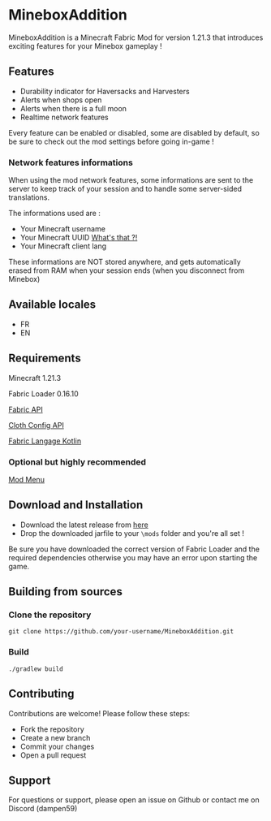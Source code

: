 # MineboxAddition
MineboxAddition is a Minecraft Fabric Mod for version 1.21.3 that introduces exciting features for your Minebox gameplay !

## Features

- Durability indicator for Haversacks and Harvesters
- Alerts when shops open
- Alerts when there is a full moon
- Realtime network features

Every feature can be enabled or disabled, some are disabled by default, so be sure to check out the mod settings before going in-game !

### Network features informations
When using the mod network features, some informations are sent to the server to keep track of your session and to handle some server-sided translations.

The informations used are :
- Your Minecraft username
- Your Minecraft UUID [What's that ?!](https://minecraft.fandom.com/wiki/Universally_unique_identifier)
- Your Minecraft client lang

These informations are NOT stored anywhere, and gets automatically erased from RAM when your session ends (when you disconnect from Minebox)

## Available locales
- FR
- EN

## Requirements
Minecraft 1.21.3

Fabric Loader 0.16.10

[Fabric API](https://cdn.modrinth.com/data/P7dR8mSH/versions/Ybg4nYGj/fabric-api-0.114.0%2B1.21.3.jar)

[Cloth Config API](https://cdn.modrinth.com/data/9s6osm5g/versions/JbVSQUVw/cloth-config-16.0.141-fabric.jar)

[Fabric Langage Kotlin](https://modrinth.com/mod/fabric-language-kotlin)

### Optional but highly recommended
[Mod Menu](https://cdn.modrinth.com/data/mOgUt4GM/versions/4xPSbh0l/modmenu-12.0.0.jar)

## Download and Installation
- Download the latest release from [here](https://github.com/Dampen59/MineboxAdditions/releases/latest)
- Drop the downloaded jarfile to your ``\mods`` folder and you're all set !

Be sure you have downloaded the correct version of Fabric Loader and the required dependencies otherwise you may have an error upon starting the game.


## Building from sources

### Clone the repository
``git clone https://github.com/your-username/MineboxAddition.git``

### Build
``./gradlew build``

## Contributing
Contributions are welcome! Please follow these steps:

- Fork the repository
- Create a new branch
- Commit your changes
- Open a pull request

## Support

For questions or support, please open an issue on Github or contact me on Discord (dampen59)
